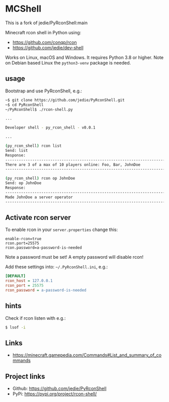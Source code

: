 # MCShell 

This is a fork of jedie/PyRconShell:main

Minecraft rcon shell in Python using:

* https://github.com/conqp/rcon
* https://github.com/jedie/dev-shell

Works on Linux, macOS and Windows. It requires Python 3.8 or higher.
Note on Debian based Linux the `python3-venv` package is needed.


## usage

Bootstrap and use PyRconShell, e.g.:

```bash
~$ git clone https://github.com/jedie/PyRconShell.git
~$ cd PyRconShell
~/PyRconShell$ ./rcon-shell.py

...

Developer shell - py_rcon_shell - v0.0.1

...

(py_rcon_shell) rcon list
Send: list
Response:
----------------------------------------------------------------------------------------------------
There are 3 of a max of 10 players online: Foo, Bar, JohnDoe
----------------------------------------------------------------------------------------------------

(py_rcon_shell) rcon op JohnDoe
Send: op JohnDoe
Response:
----------------------------------------------------------------------------------------------------
Made JohnDoe a server operator
----------------------------------------------------------------------------------------------------
```


## Activate rcon server

To enable rcon in your `server.properties` change this:
```
enable-rcon=true
rcon.port=25575
rcon.password=a-password-is-needed
```
Note a password must be set! A empty password will disable rcon!


Add these settings into: `~/.PyRconShell.ini`, e.g.:

```ini
[DEFAULT]
rcon_host = 127.0.0.1
rcon_port = 25575
rcon_password = a-password-is-needed
```


## hints

Check if rcon listen with e.g.:

```bash
$ lsof -i
```


## Links

* https://minecraft.gamepedia.com/Commands#List_and_summary_of_commands


## Project links

* Github: https://github.com/jedie/PyRconShell
* PyPi: https://pypi.org/project/rcon-shell/
